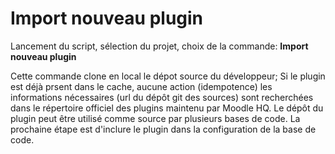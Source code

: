# Import nouveau plugin

Lancement du script, sélection du projet, choix de la commande: **Import nouveau plugin**

Cette commande clone en local le dépot source du développeur; 
Si le plugin est déjà prsent dans le cache, aucune action (idempotence)
les informations nécessaires (url du dépôt git des sources) sont recherchées dans le répertoire officiel des plugins maintenu par Moodle HQ.
Le dépôt du plugin peut être utilisé comme source par plusieurs bases de code.
La prochaine étape est d'inclure le plugin dans la configuration de la base de code. 